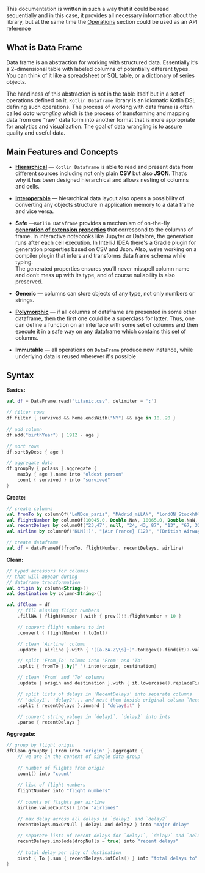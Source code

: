 [//]: # (title: Overview)

<tip> 

This documentation is written in such a way that it could be read sequentially and in this case, it  provides all necessary information about the library, but at the same time the [Operations](operations.md) section could be used as an API reference

</tip>

## What is Data Frame

Data frame is an abstraction for working with structured data. Essentially it’s a 2-dimensional table with labeled columns of potentially different types. You can think of it like a spreadsheet or SQL table, or a dictionary of series objects.

The handiness of this abstraction is not in the table itself but in a set of operations defined on it. `Kotlin Dataframe` library is an idiomatic Kotlin DSL defining such operations. The process of working with data frame is often called *data wrangling* which is the process of transforming and mapping data from one "raw" data form into another format that is more appropriate for analytics and visualization. The goal of data wrangling is to assure quality and useful data.

## Main Features and Concepts

* [**Hierarchical**](hierarchical.md) — `Kotlin Dataframe`  is able to read and present data from different sources including not only plain **CSV** but also **JSON**. That’s why it has been designed hierarchical and allows nesting of columns and cells.

* [**Interoperable**](collectionsInterop.md) — hierarchical data layout also opens a possibility of converting any objects structure in application memory to a data frame and vice versa.

* **Safe** —`Kotlin Dataframe` provides a mechanism of on-the-fly [**generation of extension properties**](extensionPropertiesApi.md) that correspond to the columns of frame. In interactive notebooks like Jupyter or Datalore, the generation runs after each cell execution. In IntelliJ IDEA there's a Gradle plugin for generation properties based on CSV and Json. Also, we’re working on a compiler plugin that infers and transforms data frame schema while typing. <br /> The generated properties ensures you’ll never misspell column name and don’t mess up with its type, and of course nullability is also preserved.

* **Generic** — columns can store objects of any type, not only numbers or strings.

* [**Polymorphic**](schemas.md) — if all columns of dataframe are presented in some other dataframe, then the first one could be a superclass for latter. Thus, one can define a function on an interface with some set of columns and then execute it in a safe way on any dataframe which contains this set of columns.

* **Immutable** — all operations on `DataFrame` produce new instance, while underlying data is reused wherever it's possible

## Syntax

**Basics:**

```kotlin
val df = DataFrame.read("titanic.csv", delimiter = ';')
```

```kotlin
// filter rows
df.filter { survived && home.endsWith("NY") && age in 10..20 }
    
// add column
df.add("birthYear") { 1912 - age }

// sort rows
df.sortByDesc { age }

// aggregate data
df.groupBy { pclass }.aggregate {
    maxBy { age }.name into "oldest person"
    count { survived } into "survived"
}
```

**Create:**
```kotlin
// create columns
val fromTo by columnOf("LoNDon_paris", "MAdrid_miLAN", "londON_StockhOlm", "Budapest_PaRis", "Brussels_londOn")
val flightNumber by columnOf(10045.0, Double.NaN, 10065.0, Double.NaN, 10085.0)
val recentDelays by columnOf("23,47", null, "24, 43, 87", "13", "67, 32")
val airline by columnOf("KLM(!)", "{Air France} (12)", "(British Airways. )", "12. Air France", "'Swiss Air'")

// create dataframe
val df = dataFrameOf(fromTo, flightNumber, recentDelays, airline)
```

**Clean:**
```kotlin
// typed accessors for columns
// that will appear during 
// dataframe transformation
val origin by column<String>()
val destination by column<String>()

val dfClean = df
    // fill missing flight numbers
    .fillNA { flightNumber }.with { prev()!!.flightNumber + 10 }

    // convert flight numbers to int
    .convert { flightNumber }.toInt()

    // clean 'Airline' column
    .update { airline }.with { "([a-zA-Z\\s]+)".toRegex().find(it)?.value ?: "" }

    // split 'From_To' column into 'From' and 'To'
    .split { fromTo }.by("_").into(origin, destination)

    // clean 'From' and 'To' columns
    .update { origin and destination }.with { it.lowercase().replaceFirstChar(Char::uppercase) }

    // split lists of delays in 'RecentDelays' into separate columns 
    // 'delay1', 'delay2'... and nest them inside original column `RecentDelays`
    .split { recentDelays }.inward { "delay$it" }

    // convert string values in `delay1`, `delay2` into ints
    .parse { recentDelays }
```

**Aggregate:**
```kotlin
// group by flight origin
dfClean.groupBy { From into "origin" }.aggregate {
    // we are in the context of single data group
    
    // number of flights from origin
    count() into "count"
    
    // list of flight numbers
    flightNumber into "flight numbers"
    
    // counts of flights per airline
    airline.valueCounts() into "airlines"

    // max delay across all delays in `delay1` and `delay2`
    recentDelays.maxOrNull { delay1 and delay2 } into "major delay"

    // separate lists of recent delays for `delay1`, `delay2` and `delay3`
    recentDelays.implode(dropNulls = true) into "recent delays"
    
    // total delay per city of destination
    pivot { To }.sum { recentDelays.intCols() } into "total delays to"
}
```
